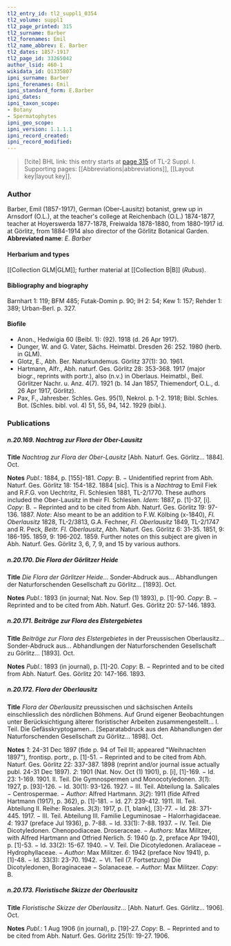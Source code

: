 ```yaml
---
tl2_entry_id: tl2_suppl1_0354
tl2_volume: suppl1
tl2_page_printed: 315
tl2_surname: Barber
tl2_forenames: Emil
tl2_name_abbrev: E. Barber
tl2_dates: 1857-1917
tl2_page_id: 33265042
author_lsid: 460-1
wikidata_id: Q1335807
ipni_surname: Barber
ipni_forenames: Emil
ipni_standard_form: E.Barber
ipni_dates: 
ipni_taxon_scope: 
- Botany
- Spermatophytes
ipni_geo_scope: 
ipni_version: 1.1.1.1
ipni_record_created: 
ipni_record_modified:
---
```



> [!cite] BHL link: this entry starts at [page 315](https://www.biodiversitylibrary.org/page/33265042) of TL-2 Suppl. I.
> Supporting pages: [[Abbreviations|abbreviations]], [[Layout key|layout key]].

### Author

Barber, Emil (1857-1917), German (Ober-Lausitz) botanist, grew up in Arnsdorf (O.L.), at the teacher's college at Reichenbach (O.L.) 1874-1877, teacher at Hoyerswerda 1877-1878, Freiwalda 1878-1880, from 1880-1917 id. at Görlitz, from 1884-1914 also director of the Görlitz Botanical Garden. 
**Abbreviated name**: *E. Barber*

#### Herbarium and types

[[Collection GLM|GLM]]; further material at [[Collection B|B]] (*Rubus*).

#### Bibliography and biography

Barnhart 1: 119; BFM 485; Futak-Domin p. 90; IH 2: 54; Kew 1: 157; Rehder 1: 389; Urban-Berl. p. 327.

#### Biofile

- Anon., Hedwigia 60 (Beibl. 1): (92). 1918 (d. 26 Apr 1917).
- Dunger, W. and G. Vater, Sächs. Heimatbl. Dresden 26: 252. 1980 (herb. in GLM).
- Glotz, E., Abh. Ber. Naturkundemus. Görlitz 37(1): 30. 1961.
- Hartmann, Alfr., Abh. naturf. Ges. Görlitz 28: 353-368. 1917 (major biogr., reprints with portr.), also (n.v.) in Oberlaus. Heimatbl., Beil. Görlitzer Nachr. u. Anz. 4(7). 1921 (b. 14 Jan 1857, Thiemendorf, O.L., d. 26 Apr 1917, Görlitz).
- Pax, F., Jahresber. Schles. Ges. 95(1), Nekrol. p. 1-2. 1918; Bibl. Schles. Bot. (Schles. bibl. vol. 4) 51, 55, 94, 142. 1929 (bibl.).

### Publications

##### n.20.169. Nachtrag zur Flora der Ober-Lausitz

**Title**
*Nachtrag zur Flora der Ober-Lausitz* \[Abh. Naturf. Ges. Görlitz... 1884\]. Oct.

**Notes**
*Publ*.: 1884, p. \[155\]-181. *Copy*: B. − Unidentified reprint from Abh. Naturf. Ges. Görlitz 18: 154-182. 1884 \[sic\]. This is a *Nachtrag* to Emil Fiek and R.F.G. von Uechtritz, Fl. Schlesien 1881, TL-2/1770. These authors included the Ober-Lausitz in their Fl. Schlesien.
*Idem*: 1887, p. \[1\]-37, \[i\]. *Copy*: B. − Reprinted and to be cited from Abh. Naturf. Ges. Görlitz 19: 97-136. 1887.
*Note*: Also meant to be an addition to F.W. Kölbing (x-1840), *Fl. Oberlausitz* 1828, TL-2/3813, G.A. Fechner, *Fl. Oberlausitz* 1849, TL-2/1747 and R. Peck, *Beitr. Fl. Oberlausitz*, Abh. Naturf. Ges. Görlitz 6: 31-35. 1851, 9: 186-195. 1859, 9: 196-202. 1859. Further notes on this subject are given in Abh. Naturf. Ges. Görlitz 3, 6, 7, 9, and 15 by various authors.

##### n.20.170. Die Flora der Görlitzer Heide

**Title**
*Die Flora der Görlitzer Heide*... Sonder-Abdruck aus... Abhandlungen der Naturforschenden Gesellschaft zu Görlitz... \[1893\]. Oct.

**Notes**
*Publ*.: 1893 (in journal; Nat. Nov. Sep (1) 1893), p. \[1\]-90. *Copy*: B. − Reprinted and to be cited from Abh. Naturf. Ges. Görlitz 20: 57-146. 1893.

##### n.20.171. Beiträge zur Flora des Elstergebietes

**Title**
*Beiträge zur Flora des Elstergebietes* in der Preussischen Oberlausitz... Sonder-Abdruck aus... Abhandlungen der Naturforschenden Gesellschaft zu Görlitz... \[1893\]. Oct.

**Notes**
*Publ*.: 1893 (in journal), p. \[1\]-20. *Copy*: B. − Reprinted and to be cited from Abh. Naturf. Ges. Görlitz 20: 147-166. 1893.

##### n.20.172. Flora der Oberlausitz

**Title**
*Flora der Oberlausitz* preussischen und sächsischen Anteils einschliesslich des nördlichen Böhmens. Auf Grund eigener Beobachtungen unter Berücksichtigung älterer floristischer Arbeiten zusammengestellt... I. Teil. Die Gefässkryptogamen... \[Separatabdruck aus den Abhandlungen der Naturforschenden Gesellschaft zu Görlitz... 1898\]. Oct.

**Notes**
*1*: 24-31 Dec 1897 (fide p. 94 of Teil III; appeared "Weihnachten 1897"), frontisp. portr., p. \[1\]-51. − Reprinted and to be cited from Abh. Naturf. Ges. Görlitz 22: 337-387. 1898 (reprint and/or journal issue actually publ. 24-31 Dec 1897).
*2*: 1901 (Nat. Nov. Oct (1) 1901), p. \[i\], \[1\]-169. − Id. 23: 1-169. 1901. II. Teil. Die Gymnospermen und Monocotyledonen.
*3*(*1*): 1927, p. \[93\]-126. − Id. 30(1): 93-126. 1927. − III. Teil. Abteilung Ia. Salicales − Centrospermae. − *Author*: Alfred Hartmann.
*3*(*2*): 1911 (fide Alfred Hartmann (1917), p. 362), p. \[1\]-181. − Id. 27: 239-412. 1911. III. Teil. Abteilung II. Reihe: Rosales.
*3*(*3*): 1917, p. \[1, blank\], \[3\]-77. − Id. 28: 371-445. 1917. − III. Teil. Abteilung III. Familie Leguminosae − Halorrhagidaceae.
*4*: 1937 (preface Jul 1936), p. 7-88. − Id. 33(1): 7-88. 1937. − IV. Teil. Die Dicotyledonen. Chenopodiaceae. Droseraceae. − *Authors*: Max Militzer, with Alfred Hartmann and Otfried Nerlich.
*5*: 1940 (p. 2, preface Apr 1940), p. \[1\]-53. − Id. 33(2): 15-67. 1940. − V. Teil. Die Dicotyledonen. Araliaceae − Hydrophyllaceae. − *Author*: Max Militzer.
*6*: 1942 (preface Nov 1941), p. \[1\]-48. − Id. 33(3): 23-70. 1942. − VI. Teil (7. Fortsetzung) Die Dicotyledonen, Boraginaceae − Solanaceae. − *Author*: Max Militzer.
*Copy*: B.

##### n.20.173. Floristische Skizze der Oberlausitz

**Title**
*Floristische Skizze der Oberlausitz*... \[Abh. Naturf. Ges. Görlitz... 1906\]. Oct.

**Notes**
*Publ*.: 1 Aug 1906 (in journal), p. \[19\]-27. *Copy*: B. − Reprinted and to be cited from Abh. Naturf. Ges. Görlitz 25(1): 19-27. 1906.

